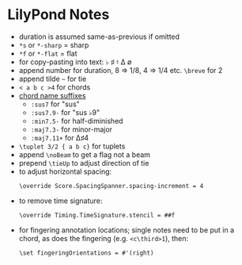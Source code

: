 # LilyPond Notes

* duration is assumed same-as-previous if omitted
* `*s` or `*-sharp` = sharp
* `*f` or `*-flat` = flat
* for copy-pasting into text:   ♭   ♯   ♮  Δ   ø
* append number for duration, 8 => 1/8, 4 => 1/4 etc.  `\breve` for 2
* append tilde `~` for tie
* `< a b c >4` for chords
* [chord name suffixes](https://lilypond.org/doc/v2.25/Documentation/notation/common-chord-modifiers)
  - `:sus7` for "sus"
  - `:sus7.9-` for "sus ♭9"
  - `:min7.5-` for half-diminished
  - `:maj7.3-` for minor-major
  - `:maj7.11+` for Δ♯4
* `\tuplet 3/2 { a b c}` for tuplets
* append `\noBeam` to get a flag not a beam
* prepend `\tieUp` to adjust direction of tie
* to adjust horizontal spacing:
  ```
  \override Score.SpacingSpanner.spacing-increment = 4
  ```
* to remove time signature:
  ```
  \override Timing.TimeSignature.stencil = ##f
  ```
* for fingering annotation locations; single notes need to be put in a
  chord, as does the fingering (e.g. `<c\third>1`), then:
  ```
  \set fingeringOrientations = #'(right)
  ```
